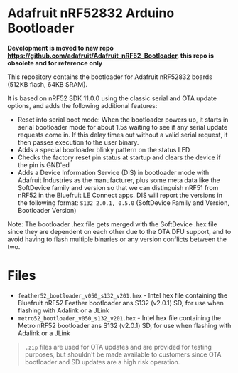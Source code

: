 # Adafruit nRF52832 Arduino Bootloader

**Development is moved to new repo https://github.com/adafruit/Adafruit_nRF52_Bootloader, this repo is obsolete and for reference only**

This repository contains the bootloader for Adafruit nRF52832 boards (512KB flash, 64KB SRAM).

It is based on nRF52 SDK 11.0.0 using the classic serial and OTA update options, and adds the following additional features:

- Reset into serial boot mode: When the bootloader powers up, it starts in serial bootloader mode for about 1.5s waiting to see if any serial update requests come in. If this delay times out without a valid serial request, it then passes execution to the user binary.
- Adds a special bootloader blinky pattern on the status LED
- Checks the factory reset pin status at startup and clears the device if the pin is GND'ed
- Adds a Device Information Service (DIS) in bootloader mode with Adafruit Industries as the manufacturer, plus some meta data like the SoftDevice family and version so that we can distinguish nRF51 from nRF52 in the Bluefruit LE Connect apps. DIS will report the versions in the following format: `S132 2.0.1, 0.5.0` (SoftDevice Family and Version, Bootloader Version)

Note: The bootloader .hex file gets merged with the SoftDevice .hex file since they are dependent on each other due to the OTA DFU support, and to avoid having to flash multiple binaries or any version conflicts between the two.

# Files

- `feather52_bootloader_v050_s132_v201.hex` - Intel hex file containing the Bluefruit nRF52 Feather bootloader ans S132 (v2.0.1) SD, for use when flashing with Adalink or a JLink
- `metro52_bootloader_v050_s132_v201.hex` - Intel hex file containing the Metro nRF52 bootloader ans S132 (v2.0.1) SD, for use when flashing with Adalink or a JLink

> `.zip` files are used for OTA updates and are provided for testing purposes, but shouldn't be made available to customers since OTA bootloader and SD updates are a high risk operation.
